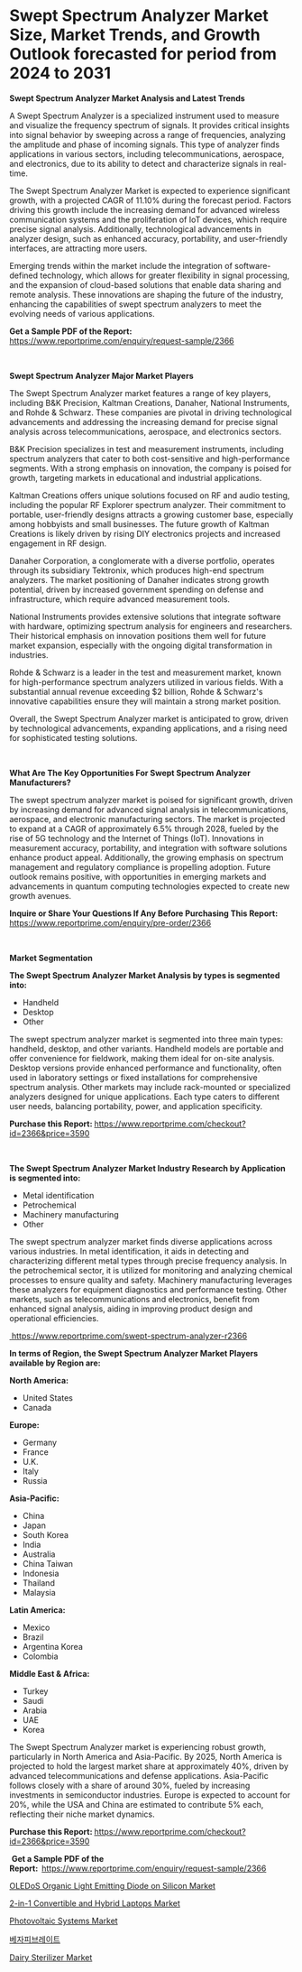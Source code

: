 <p><h1>Swept Spectrum Analyzer Market Size, Market Trends, and Growth Outlook forecasted for period from 2024 to 2031</h1></p><p><strong>Swept Spectrum Analyzer Market Analysis and Latest Trends</strong></p>
<p><p>A Swept Spectrum Analyzer is a specialized instrument used to measure and visualize the frequency spectrum of signals. It provides critical insights into signal behavior by sweeping across a range of frequencies, analyzing the amplitude and phase of incoming signals. This type of analyzer finds applications in various sectors, including telecommunications, aerospace, and electronics, due to its ability to detect and characterize signals in real-time.</p><p>The Swept Spectrum Analyzer Market is expected to experience significant growth, with a projected CAGR of 11.10% during the forecast period. Factors driving this growth include the increasing demand for advanced wireless communication systems and the proliferation of IoT devices, which require precise signal analysis. Additionally, technological advancements in analyzer design, such as enhanced accuracy, portability, and user-friendly interfaces, are attracting more users.</p><p>Emerging trends within the market include the integration of software-defined technology, which allows for greater flexibility in signal processing, and the expansion of cloud-based solutions that enable data sharing and remote analysis. These innovations are shaping the future of the industry, enhancing the capabilities of swept spectrum analyzers to meet the evolving needs of various applications.</p></p>
<p><strong>Get a Sample PDF of the Report:&nbsp;</strong> <a href="https://www.reportprime.com/enquiry/request-sample/2366">https://www.reportprime.com/enquiry/request-sample/2366</a></p>
<p>&nbsp;</p>
<p><strong>Swept Spectrum Analyzer Major Market Players</strong></p>
<p><p>The Swept Spectrum Analyzer market features a range of key players, including B&K Precision, Kaltman Creations, Danaher, National Instruments, and Rohde & Schwarz. These companies are pivotal in driving technological advancements and addressing the increasing demand for precise signal analysis across telecommunications, aerospace, and electronics sectors.</p><p>B&K Precision specializes in test and measurement instruments, including spectrum analyzers that cater to both cost-sensitive and high-performance segments. With a strong emphasis on innovation, the company is poised for growth, targeting markets in educational and industrial applications.</p><p>Kaltman Creations offers unique solutions focused on RF and audio testing, including the popular RF Explorer spectrum analyzer. Their commitment to portable, user-friendly designs attracts a growing customer base, especially among hobbyists and small businesses. The future growth of Kaltman Creations is likely driven by rising DIY electronics projects and increased engagement in RF design.</p><p>Danaher Corporation, a conglomerate with a diverse portfolio, operates through its subsidiary Tektronix, which produces high-end spectrum analyzers. The market positioning of Danaher indicates strong growth potential, driven by increased government spending on defense and infrastructure, which require advanced measurement tools.</p><p>National Instruments provides extensive solutions that integrate software with hardware, optimizing spectrum analysis for engineers and researchers. Their historical emphasis on innovation positions them well for future market expansion, especially with the ongoing digital transformation in industries.</p><p>Rohde & Schwarz is a leader in the test and measurement market, known for high-performance spectrum analyzers utilized in various fields. With a substantial annual revenue exceeding $2 billion, Rohde & Schwarz's innovative capabilities ensure they will maintain a strong market position.</p><p>Overall, the Swept Spectrum Analyzer market is anticipated to grow, driven by technological advancements, expanding applications, and a rising need for sophisticated testing solutions.</p></p>
<p>&nbsp;</p>
<p><strong>What Are The Key Opportunities For Swept Spectrum Analyzer Manufacturers?</strong></p>
<p><p>The swept spectrum analyzer market is poised for significant growth, driven by increasing demand for advanced signal analysis in telecommunications, aerospace, and electronic manufacturing sectors. The market is projected to expand at a CAGR of approximately 6.5% through 2028, fueled by the rise of 5G technology and the Internet of Things (IoT). Innovations in measurement accuracy, portability, and integration with software solutions enhance product appeal. Additionally, the growing emphasis on spectrum management and regulatory compliance is propelling adoption. Future outlook remains positive, with opportunities in emerging markets and advancements in quantum computing technologies expected to create new growth avenues.</p></p>
<p><strong>Inquire or Share Your Questions If Any Before Purchasing This Report:</strong> <a href="https://www.reportprime.com/enquiry/pre-order/2366">https://www.reportprime.com/enquiry/pre-order/2366</a></p>
<p>&nbsp;</p>
<p><strong>Market Segmentation</strong></p>
<p><strong>The Swept Spectrum Analyzer Market Analysis by types is segmented into:</strong></p>
<p><ul><li>Handheld</li><li>Desktop</li><li>Other</li></ul></p>
<p><p>The swept spectrum analyzer market is segmented into three main types: handheld, desktop, and other variants. Handheld models are portable and offer convenience for fieldwork, making them ideal for on-site analysis. Desktop versions provide enhanced performance and functionality, often used in laboratory settings or fixed installations for comprehensive spectrum analysis. Other markets may include rack-mounted or specialized analyzers designed for unique applications. Each type caters to different user needs, balancing portability, power, and application specificity.</p></p>
<p><strong>Purchase this Report:&nbsp;</strong><a href="https://www.reportprime.com/checkout?id=2366&price=3590">https://www.reportprime.com/checkout?id=2366&price=3590</a></p>
<p>&nbsp;</p>
<p><strong>The Swept Spectrum Analyzer Market Industry Research by Application is segmented into:</strong></p>
<p><ul><li>Metal identification</li><li>Petrochemical</li><li>Machinery manufacturing</li><li>Other</li></ul></p>
<p><p>The swept spectrum analyzer market finds diverse applications across various industries. In metal identification, it aids in detecting and characterizing different metal types through precise frequency analysis. In the petrochemical sector, it is utilized for monitoring and analyzing chemical processes to ensure quality and safety. Machinery manufacturing leverages these analyzers for equipment diagnostics and performance testing. Other markets, such as telecommunications and electronics, benefit from enhanced signal analysis, aiding in improving product design and operational efficiencies.</p></p>
<p><a href="https://www.reportprime.com/swept-spectrum-analyzer-r2366">&nbsp;https://www.reportprime.com/swept-spectrum-analyzer-r2366</a></p>
<p><strong>In terms of Region, the Swept Spectrum Analyzer Market Players available by Region are:</strong></p>
<p>
    <p> <strong> North America: </strong>
        <ul>
            <li>United States</li>
            <li>Canada</li>
        </ul>
        </p> 
    <p> <strong> Europe: </strong>
        <ul>
            <li>Germany</li>
            <li>France</li>
            <li>U.K.</li>
            <li>Italy</li>
            <li>Russia</li>
        </ul>
        </p> 
    <p> <strong> Asia-Pacific: </strong>
        <ul>
            <li>China</li>
            <li>Japan</li>
            <li>South Korea</li>
            <li>India</li>
            <li>Australia</li>
            <li>China Taiwan</li>
            <li>Indonesia</li>
            <li>Thailand</li>
            <li>Malaysia</li>
        </ul>
        </p> 
    <p> <strong> Latin America: </strong>
        <ul>
            <li>Mexico</li>
            <li>Brazil</li>
            <li>Argentina Korea</li>
            <li>Colombia</li>
        </ul>
        </p> 
    <p> <strong> Middle East & Africa: </strong>
        <ul>
            <li>Turkey</li>
            <li>Saudi</li>
            <li>Arabia</li>
            <li>UAE</li>
            <li>Korea</li>
        </ul>
    </p>
    </p>
<p><p>The Swept Spectrum Analyzer market is experiencing robust growth, particularly in North America and Asia-Pacific. By 2025, North America is projected to hold the largest market share at approximately 40%, driven by advanced telecommunications and defense applications. Asia-Pacific follows closely with a share of around 30%, fueled by increasing investments in semiconductor industries. Europe is expected to account for 20%, while the USA and China are estimated to contribute 5% each, reflecting their niche market dynamics.</p></p>
<p><strong>Purchase this Report: </strong><a href="https://www.reportprime.com/checkout?id=2366&price=3590">https://www.reportprime.com/checkout?id=2366&price=3590</a></p>
<p>&nbsp;<strong>Get a Sample PDF of the Report:&nbsp;&nbsp;</strong><a href="https://www.reportprime.com/enquiry/request-sample/2366">https://www.reportprime.com/enquiry/request-sample/2366</a></p>
<p><strong></strong></p>
<p><p><a href="https://github.com/Krish2023na/Market-Research-Report-List-6/blob/main/oledos-organic-light-emitting-diode-on-silicon-market.md">OLEDoS Organic Light Emitting Diode on Silicon Market</a></p><p><a href="https://issuu.com/reportprime-2/docs/2-in-1-convertible-and-hybrid-lapto_e9c080a64afe04">2-in-1 Convertible and Hybrid Laptops Market</a></p><p><a href="https://www.linkedin.com/pulse/insights-photovoltaic-systems-industry-market-financial-j8g7e?trackingId=kVQe%2BtGeR96i0oC3cayOkg%3D%3D">Photovoltaic Systems Market</a></p><p><a href="https://medium.com/@nargishussain12/%EA%B8%80%EB%A1%9C%EB%B2%8C-%EB%B2%A0%EC%9E%90%ED%94%BC%EB%B8%8C%EB%A0%88%EC%9D%B4%ED%8A%B8-%EC%8B%9C%EC%9E%A5-%EB%8F%99%ED%96%A5-%EB%B0%8F-%ED%98%81%EC%8B%A0-%EB%AF%B8%EB%9E%98-%EC%A7%80%ED%96%A5%EC%A0%81-%EB%B6%84%EC%84%9D-2024-2031-0b04f9df545a">베자피브레이트</a></p><p><a href="https://medium.com/@alanernser/dairy-sterilizer-market-research-report-market-forecast-and-growth-prospects-with-a-steady-cagr-of-6f1de7f9ab27?postPublishedType=initial">Dairy Sterilizer Market</a></p></p>